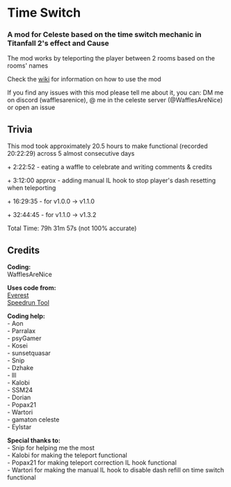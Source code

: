# Time Switch
### A mod for Celeste based on the time switch mechanic in Titanfall 2's effect and Cause

The mod works by teleporting the player between 2 rooms based on the rooms' names  

Check the [wiki](https://github.com/WafflesRVeryNice/Time_Switch/wiki) for information on how to use the mod

If you find any issues with this mod please tell me about it, you can: DM me on discord (wafflesarenice), @ me in the celeste server (@WafflesAreNice) or open an issue 


## Trivia
This mod took approximately 20.5 hours to make functional (recorded 20:22:29) across 5 almost consecutive days

\+ 2:22:52 - eating a waffle to celebrate and writing comments & credits

\+ 3:12:00 approx - adding manual IL hook to stop player's dash resetting when teleporting

\+ 16:29:35 - for v1.0.0 -> v1.1.0  

\+ 32:44:45 - for v1.1.0 -> v1.3.2

[25:57:21 +]: #
Total Time: 79h 31m 57s (not 100% accurate)

## Credits

**Coding:**  
WafflesAreNice  

**Uses code from:**  
[Everest](https://github.com/EverestAPI/Everest)  
[Speedrun Tool](https://github.com/DemoJameson/Celeste.SpeedrunTool)  

**Coding help:**  
\- Aon  
\- Parralax  
\- psyGamer  
\- Kosei  
\- sunsetquasar  
\- Snip  
\- Dzhake  
\- lll  
\- Kalobi  
\- SSM24  
\- Dorian  
\- Popax21  
\- Wartori  
\- gamaton celeste  
\- Eylstar  

**Special thanks to:**  
\- Snip for helping me the most  
\- Kalobi for making the teleport functional  
\- Popax21 for making teleport correction IL hook functional  
\- Wartori for making the manual IL hook to disable dash refill on time switch functional  

